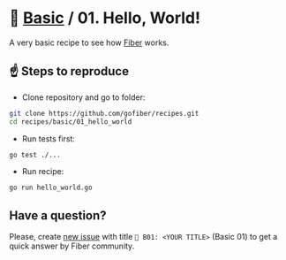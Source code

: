 # 🍏 [Basic](https://github.com/gofiber/recipes/tree/master/basic) / 01. Hello, World!

A very basic recipe to see how [Fiber](https://github.com/gofiber/fiber) works.

## ☝️ Steps to reproduce

- Clone repository and go to folder:

```bash
git clone https://github.com/gofiber/recipes.git
cd recipes/basic/01_hello_world
```

- Run tests first:

```bash
go test ./...
```

- Run recipe:

```bash
go run hello_world.go
```

## Have a question?

Please, create [new issue](https://github.com/gofiber/recipes/issues) with title `🤔 B01: <YOUR TITLE>` (Basic 01) to get a quick answer by Fiber community.
